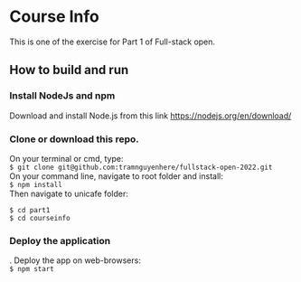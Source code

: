 # Course Info

This is one of the exercise for Part 1 of Full-stack open.

## How to build and run

### Install NodeJs and npm

Download and install Node.js from this link https://nodejs.org/en/download/

### Clone or download this repo.

On your terminal or cmd, type: <br />
`$ git clone git@github.com:tramnguyenhere/fullstack-open-2022.git` <br />
On your command line, navigate to root folder and install: <br />
`$ npm install` <br />
Then navigate to unicafe folder: <br />

`$ cd part1` <br />
`$ cd courseinfo` <br />

### Deploy the application

. Deploy the app on web-browsers: <br />
`$ npm start`

